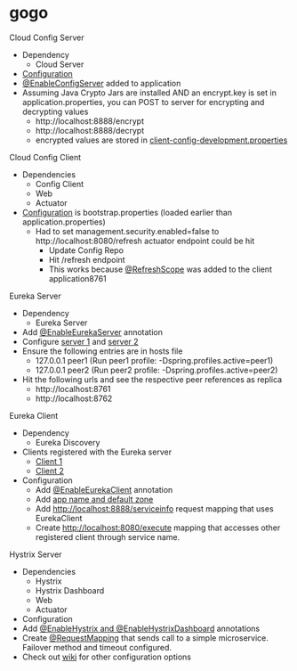 # gogo
Cloud Config Server 
* Dependency
   * Cloud Server
* [Configuration](https://github.com/sagemark/gogo/blob/master/spring-microservices-config-server/src/main/resources/application.properties#L1)
* [@EnableConfigServer](https://github.com/sagemark/gogo/blob/master/spring-microservices-config-server/src/main/java/com/oreilly/cloud/SpringMicroservicesConfigServerApplication.java#L8) added to application 
* Assuming Java Crypto Jars are installed AND an encrypt.key is set in application.properties, you can POST to server for encrypting and decrypting values
  * http://localhost:8888/encrypt
  * http://localhost:8888/decrypt
  * encrypted values are stored in [client-config-development.properties](https://github.com/sagemark/cloud-config/blob/master/client-config-development.properties#L1)

Cloud Config Client
* Dependencies
  * Config Client
  * Web
  * Actuator
* [Configuration](https://github.com/sagemark/gogo/blob/master/spring-microservices-config-server/spring-microservices-config-client/src/main/resources/bootstrap.properties#L1) is bootstrap.properties (loaded earlier than application.properties)
  * Had to set management.security.enabled=false to http://localhost:8080/refresh actuator endpoint could be hit
    * Update Config Repo
    * Hit /refresh endpoint
    * This works because  [@RefreshScope](https://github.com/sagemark/gogo/blob/master/spring-microservices-config-server/spring-microservices-config-client/src/main/java/com/oreilly/cloud/SpringMicroservicesConfigClientApplication.java#L11) was added to the client application8761
    
Eureka Server
* Dependency
  * Eureka Server
* Add [@EnableEurekaServer](https://github.com/sagemark/gogo/blob/master/spring-microservices-eureka-server/src/main/java/com/oreilly/cloud/SpringMicroservicesEurekaServerApplication.java#L9) annotation
* Configure [server 1](https://github.com/sagemark/gogo/blob/master/spring-microservices-eureka-server/src/main/resources/application-peer1.properties#L1) and [server 2](https://github.com/sagemark/gogo/blob/master/spring-microservices-eureka-server/src/main/resources/application-peer2.properties#L1)
* Ensure the following entries are in hosts file
  * 127.0.0.1 peer1 (Run peer1 profile: -Dspring.profiles.active=peer1)
  * 127.0.0.1 peer2 (Run peer2 profile: -Dspring.profiles.active=peer2)
* Hit the following urls and see the respective peer references as replica
  * http://localhost:8761
  * http://localhost:8762
  
Eureka Client
* Dependency
  * Eureka Discovery
* Clients registered with the Eureka server
  * [Client 1](https://github.com/sagemark/gogo/blob/master/spring-microservices-eureka-server/spring-microservices-eureka-client/src/main/java/com/oreilly/cloud/SpringMicroservicesEurekaClientApplication.java)
  * [Client 2](https://github.com/sagemark/gogo/blob/master/spring-microservices-eureka-server/spring-microservices-eureka-client-2/src/main/java/com/oreilly/cloud/SpringMicroservicesEurekaClient2Application.java)
* Configuration
  * Add [@EnableEurekaClient](https://github.com/sagemark/gogo/blob/master/spring-microservices-eureka-server/spring-microservices-eureka-client/src/main/java/com/oreilly/cloud/SpringMicroservicesEurekaClientApplication.java#L11) annotation
  * Add [app name and default zone](https://github.com/sagemark/gogo/blob/master/spring-microservices-eureka-server/spring-microservices-eureka-client/src/main/resources/application.properties#L1)
  * Add [http://localhost:8888/serviceinfo](https://github.com/sagemark/gogo/blob/master/spring-microservices-eureka-server/spring-microservices-eureka-client-2/src/main/java/com/oreilly/cloud/SpringMicroservicesEurekaClient2Application.java#L20) request mapping that uses EurekaClient
  * Create [http://localhost:8080/execute](https://github.com/sagemark/gogo/blob/master/spring-microservices-eureka-server/spring-microservices-eureka-client/src/main/java/com/oreilly/cloud/ExampleController.java#L14) mapping that accesses other registered client through service name.
  
Hystrix Server
* Dependencies
  * Hystrix
  * Hystrix Dashboard
  * Web
  * Actuator
* Configuration
* Add [@EnableHystrix and @EnableHystrixDashboard](https://github.com/sagemark/gogo/blob/master/spring-microservices-simple-service/spring-microservices-hystrix/src/main/java/com/oreilly/cloud/SpringMicroservicesHystrixApplication.java#L23) annotations
* Create [@RequestMapping](https://github.com/sagemark/gogo/blob/master/spring-microservices-simple-service/spring-microservices-hystrix/src/main/java/com/oreilly/cloud/SpringMicroservicesHystrixApplication.java#L35) that sends call to a simple microservice. Failover method and timeout configured.
* Check out [wiki](https://github.com/Netflix/Hystrix/wiki/Configuration) for other configuration options
